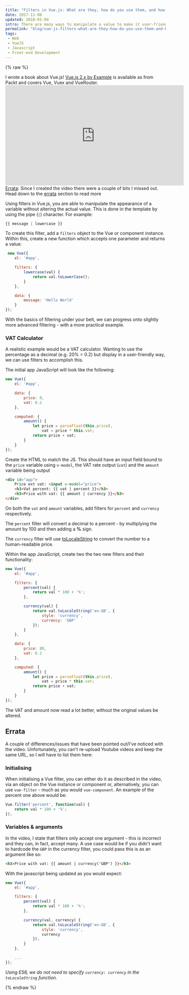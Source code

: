 ```yaml
---
title: "Filters in Vue.js: What are they, how do you use them, and how do you make them? (video)"
date: 2017-11-08
updated: 2018-01-04
intro: There are many ways to manipulate a value to make it user-friendly using Vue.js. In this tutorial, I show you how you can use Vue filters to alter the appearance of a variable without affecting its data.
permalink: "blog/vue-js-filters-what-are-they-how-do-you-use-them-and-how-do-you-make-them-video/"
tags:
 - Web
 - VueJS
 - Javascript
 - Front-end Development
---
```

{% raw %}

<div class="info">I wrote a book about Vue.js! <a href="https://www.packtpub.com/en-us/product/vuejs-2x-by-example-9781788297479">Vue.js 2.x by Example</a> is available as from Packt and covers Vue, Vuex and VueRouter.</div>

<div class="video"><iframe width="560" height="315" src="https://www.youtube.com/embed/ENoDtf-2RNw" frameborder="0" allowfullscreen></iframe></div>

<div class="info"><a href="#errata">Errata</a>: Since I created the video there were a couple of bits I missed out. Head down to the <a href="#errata">errata</a> section to read more</div>

Using filters in Vue.js, you are able to manipulate the appearance of a variable without altering the actual value. This is done in the template by using the pipe (`|`) character. For example:

```js
{{ message | lowercase }}
```

To create this filter, add a `filters` object to the Vue or component instance. Within this, create a new function which accepts one parameter and returns a value:

```js
 new Vue({
	el: '#app',

	filters: {
		lowercase(val) {
			return val.toLowerCase();
		}
	},

	data: {
		message: 'Hello World'
	}
});
```

With the basics of filtering under your belt, we can progress onto slightly more advanced filtering - with a more practical example.

### VAT Calculator

A realistic example would be a VAT calculator. Wanting to use the percentage as a decimal (e.g. 20% = 0.2) but display in a user-friendly way, we can use filters to accomplish this.

The initial app JavaScript will look like the following:

```js
new Vue({
	el: '#app',

	data: {
		price: 0,
		vat: 0.2
	},

	computed: {
		amount() {
			let price = parseFloat(this.price),
				vat = price * this.vat;
			return price + vat;
		}
	}
});
```

Create the HTML to match the JS. This should have an input field bound to the `price` variable using `v-model`, the VAT rate output (`vat`) and the `amount` variable being output

```html
<div id="app">
	Price ext vat: <input v-model="price">
	<h3>Vat percent: {{ vat | percent }}</h3>
	<h3>Price with vat: {{ amount | currency }}</h3>
</div>
```

On both the `vat` and `amount` variables, add filters for `percent` and `currency` respectively.

The `percent` filter will convert a decimal to a percent - by multiplying the amount by 100 and then adding a **%** sign.

The `currency` filter will use [toLocaleString](https://developer.mozilla.org/en-US/docs/Web/JavaScript/Reference/Global_Objects/Number/toLocaleString) to convert the number to a human-readable price.

Within the app JavaScript, create two the two new filters and their functionality:

```js
new Vue({
	el: '#app',

	filters: {
		percent(val) {
			return val * 100 + '%';
		},

		currency(val) {
			return val.toLocaleString('en-GB', {
				style: 'currency',
				currency: 'GBP'
			});
		}
	},

	data: {
		price: 80,
		vat: 0.2
	},

	computed: {
		amount() {
			let price = parseFloat(this.price),
				vat = price * this.vat;
			return price + vat;
		}
	}
});
```

The VAT and amount now read a lot better, without the original values be altered.

## Errata

A couple of differences/issues that have been pointed out/I've noticed with the video. Unfortunately, you can't re-upload Youtube videos and keep the same URL, so I will have to list them here:

### Initialising

When initialising a Vue filter, you can either do it as described in the video, via an object on the Vue instance or component or, alternatively, you can use `vue-filter` - much as you would `vue-component`. An example of the percent one above would be:

```js
Vue.filter('percent', function(val) {
	return val * 100 + '%';
});
```

### Variables & arguments

In the video, I state that filters only accept one argument - this is incorrect and they can, in fact, accept many. A use case would be if you didn't want to hardcode the `GBP` in the currency filter, you could pass this is as an argument like so:

```html
<h3>Price with vat: {{ amount | currency('GBP') }}</h3>
```

With the javascript being updated as you would expect:

```js
new Vue({
	el: '#app',

	filters: {
		percent(val) {
			return val * 100 + '%';
		},

		currency(val, currency) {
			return val.toLocaleString('en-GB', {
				style: 'currency',
				currency
			});
		}
	},

	...
});
```

_Using ES6, we do not need to specify `currency: currency` in the `toLocaleString` function._

{% endraw %}
